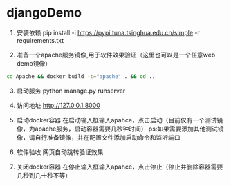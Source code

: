 # djangoDemo

1. 安装依赖 
pip install -i https://pypi.tuna.tsinghua.edu.cn/simple  -r requirements.txt

2. 准备一个apache服务镜像,用于软件效果验证（这里也可以是一个任意web demo镜像）
```bash
cd Apache && docker build -t="apache" . && cd ..
```

3. 启动服务 
python manage.py runserver

4. 访问地址 
http://127.0.0.1:8000

4. 启动docker容器 
在启动输入框输入apahce，点击启动（目前仅有一个测试镜像，为apache服务，启动容器需要几秒钟时间）
ps:如果需要添加其他测试镜像，请自行准备镜像，并在配置文件添加启动命令和监听端口

6. 软件验收 
网页自动跳转验证效果

7. 关闭docker容器
在停止输入框输入apahce，点击停止（停止并删除容器需要几秒到几十秒不等）

